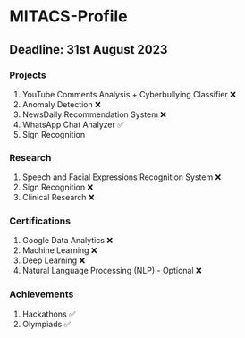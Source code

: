 # MITACS-Profile
## Deadline: 31st August 2023
### Projects
1. YouTube Comments Analysis + Cyberbullying Classifier ❌
2. Anomaly Detection ❌
3. NewsDaily Recommendation System ❌
4. WhatsApp Chat Analyzer ✅
5. Sign Recognition

### Research
1. Speech and Facial Expressions Recognition System ❌
2. Sign Recognition ❌
3. Clinical Research ❌

### Certifications
1. Google Data Analytics ❌
2. Machine Learning ❌
3. Deep Learning ❌
4. Natural Language Processing (NLP) - Optional ❌

### Achievements
1. Hackathons ✅
2. Olympiads ✅
